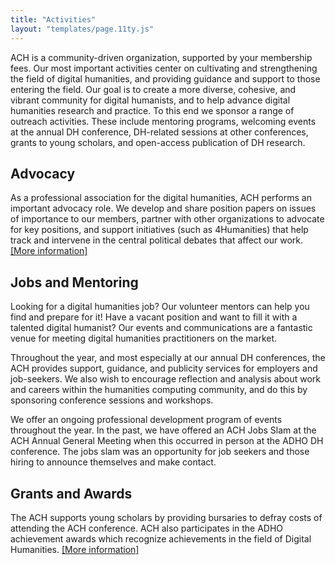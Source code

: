 ```yaml
---
title: "Activities"
layout: "templates/page.11ty.js"
---
```

ACH is a community-driven organization, supported by your membership fees. Our most important activities center on cultivating and strengthening the field of digital humanities, and providing guidance and support to those entering the field. Our goal is to create a more diverse, cohesive, and vibrant community for digital humanists, and to help advance digital humanities research and practice. To this end we sponsor a range of outreach activities. These include mentoring programs, welcoming events at the annual DH conference, DH-related sessions at other conferences, grants to young scholars, and open-access publication of DH research.


## Advocacy

As a professional association for the digital humanities, ACH performs an important advocacy role. We develop and share position papers on issues of importance to our members, partner with other organizations to advocate for key positions, and support initiatives (such as 4Humanities) that help track and intervene in the central political debates that affect our work. [\[More information\]](/activities/advocacy/)


## Jobs and Mentoring

Looking for a digital humanities job? Our volunteer mentors can help you find and prepare for it! Have a vacant position and want to fill it with a talented digital humanist? Our events and communications are a fantastic venue for meeting digital humanities practitioners on the market.

Throughout the year, and most especially at our annual DH conferences, the ACH provides support, guidance, and publicity services for employers and job-seekers. We also wish to encourage reflection and analysis about work and careers within the humanities computing community, and do this by sponsoring conference sessions and workshops.

We offer an ongoing professional development program of events throughout the year. In the past, we have offered an ACH Jobs Slam at the ACH Annual General Meeting when this occurred in person at the ADHO DH conference. The jobs slam was an opportunity for job seekers and those hiring to announce themselves and make contact.


## Grants and Awards

The ACH supports young scholars by providing bursaries to defray costs of attending the ACH conference. ACH also participates in the ADHO achievement awards which recognize achievements in the field of Digital Humanities. [\[More information\]](/activities/grants-and-awards)